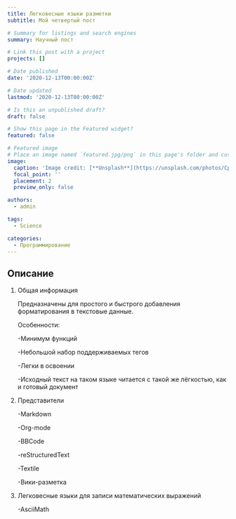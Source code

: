 ```yaml
---
title: Легковесные языки разметки
subtitle: Мой четвертый пост

# Summary for listings and search engines
summary: Научный пост

# Link this post with a project
projects: []

# Date published
date: '2020-12-13T00:00:00Z'

# Date updated
lastmod: '2020-12-13T00:00:00Z'

# Is this an unpublished draft?
draft: false

# Show this page in the Featured widget?
featured: false

# Featured image
# Place an image named `featured.jpg/png` in this page's folder and customize its options here.
image:
  caption: 'Image credit: [**Unsplash**](https://unsplash.com/photos/CpkOjOcXdUY)'
  focal_point: ''
  placement: 2
  preview_only: false

authors:
  - admin

tags:
  - Science

categories:
  - Программирование
---
```


## Описание

1) Общая информация

    Предназначены для простого и быстрого добавления форматирования в текстовые данные.
    
    Особенности:
    
    -Минимум функций
    
    -Небольшой набор поддерживаемых тегов
    
    -Легки в освоении
    
    -Исходный текст на таком языке читается с такой же лёгкостью, как и готовый документ

2) Представители

    -Markdown
    
    -Org-mode
    
    -BBCode
    
    -reStructuredText
    
    -Textile
    
    -Вики-разметка
    
3) Легковесные языки для записи математических выражений

    -AsciiMath



